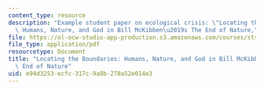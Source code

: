 ```yaml
---
content_type: resource
description: "Example student paper on ecological crisis: \"Locating the Boundaries:\
  \ Humans, Nature, and God in Bill McKibben\u2019s The End of Nature,\" by Lisa Crystal."
file: https://ol-ocw-studio-app-production.s3.amazonaws.com/courses/sts-464-technology-and-the-literary-imagination-spring-2008/e94d3253ecfc317c9a8b278a52e014e3_crystal_wk11.pdf
file_type: application/pdf
resourcetype: Document
title: "Locating the Boundaries: Humans, Nature, and God in Bill McKibben\u2019s The\
  \ End of Nature"
uid: e94d3253-ecfc-317c-9a8b-278a52e014e3
---
```

